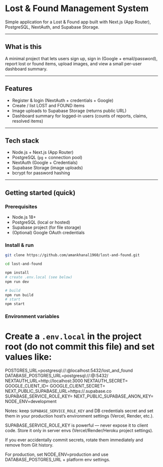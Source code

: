 # Lost & Found Management System

Simple application for a Lost & Found app built with Next.js (App Router), PostgreSQL, NextAuth, and Supabase Storage.

---

## What is this

A minimal project that lets users sign up, sign in (Google + email/password), report lost or found items, upload images, and view a small per-user dashboard summary.

---

## Features

- Register & login (NextAuth + credentials + Google)
- Create / list LOST and FOUND items
- Image uploads to Supabase Storage (returns public URL)
- Dashboard summary for logged-in users (counts of reports, claims, resolved items)

---

## Tech stack

- Node.js + Next.js (App Router)
- PostgreSQL (`pg` + connection pool)
- NextAuth (Google + Credentials)
- Supabase Storage (image uploads)
- bcrypt for password hashing

---

## Getting started (quick)

### Prerequisites

- Node.js 18+
- PostgreSQL (local or hosted)
- Supabase project (for file storage)
- (Optional) Google OAuth credentials

### Install & run

```bash
git clone https://github.com/amankhanal1960/lost-and-found.git

cd lost-and-found

npm install
# create .env.local (see below)
npm run dev

# build
npm run build
# start
npm start

```

### Environment variables

# Create a `.env.local` in the project root (do not commit this file) and set values like:

POSTGRES_URL=postgresql://<dbuser>:<dbpass>@localhost:5432/lost_and_found
DATABASE_POSTGRES_URL=postgresql://<produser>:<prodpass>@<host>:5432/<dbname>
NEXTAUTH_URL=http://localhost:3000
NEXTAUTH_SECRET=<a-strong-secret>
GOOGLE_CLIENT_ID=<optional>
GOOGLE_CLIENT_SECRET=<optional>
NEXT_PUBLIC_SUPABASE_URL=https://<your-supabase>.supabase.co
SUPABASE_SERVICE_ROLE_KEY=<server-only-key>
NEXT_PUBLIC_SUPABASE_ANON_KEY=<optional>
NODE_ENV=development

Notes: keep `SUPABASE_SERVICE_ROLE_KEY` and DB credentials secret and set them in your production host’s environment settings (Vercel, Render, etc.).

SUPABASE_SERVICE_ROLE_KEY is powerful — never expose it to client code. Store it only in server envs (Vercel/Render/Heroku project settings).

If you ever accidentally commit secrets, rotate them immediately and remove from Git history.

For production, set NODE_ENV=production and use DATABASE_POSTGRES_URL + platform env settings.
